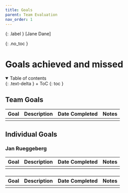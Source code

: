 ```yaml
---
title: Goals
parent: Team Evaluation
nav_order: 1
---
```


{: .label }
[Jane Dane]

{: .no_toc }
# Goals achieved and missed

<details open markdown="block">
{: .text-delta }
<summary>Table of contents</summary>
+ ToC
{: toc }
</details>

## Team Goals 
| Goal | Description | Date Completed | Notes |
|------|-------------|----------------|-------|
|      |             |                |       |

## Individual Goals
### Jan Rueggeberg
| Goal | Description | Date Completed | Notes |
|------|-------------|----------------|-------|
|      |             |                |       |

### 
| Goal | Description | Date Completed | Notes |
|------|-------------|----------------|-------|
|      |             |                |       |

